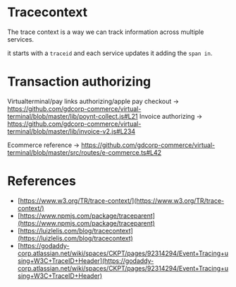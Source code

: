 # Tracecontext
The trace context is a way we can track information across multiple services.

it starts with a `traceid` and each service updates it adding the `span in`.

# Transaction authorizing

Virtualterminal/pay links authorizing/apple pay checkout -> https://github.com/gdcorp-commerce/virtual-terminal/blob/master/lib/poynt-collect.js#L21
Invoice authorizing -> https://github.com/gdcorp-commerce/virtual-terminal/blob/master/lib/invoice-v2.js#L234

Ecommerce reference -> https://github.com/gdcorp-commerce/virtual-terminal/blob/master/src/routes/e-commerce.ts#L42

# References

- [https://www.w3.org/TR/trace-context/](https://www.w3.org/TR/trace-context/)
- [https://www.npmjs.com/package/traceparent](https://www.npmjs.com/package/traceparent)
- [https://luizlelis.com/blog/tracecontext](https://luizlelis.com/blog/tracecontext)
- [https://godaddy-corp.atlassian.net/wiki/spaces/CKPT/pages/92314294/Event+Tracing+using+W3C+TraceID+Header](https://godaddy-corp.atlassian.net/wiki/spaces/CKPT/pages/92314294/Event+Tracing+using+W3C+TraceID+Header)
